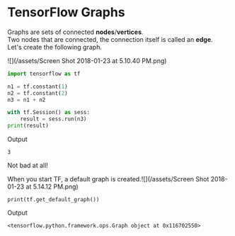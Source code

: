 # TensorFlow Graphs

Graphs are sets of connected **nodes**/**vertices**.  
Two nodes that are connected, the connection itself is called an **edge**.  
Let's create the following graph.

![](/assets/Screen Shot 2018-01-23 at 5.10.40 PM.png)

```py
import tensorflow as tf

n1 = tf.constant(1)
n2 = tf.constant(2)
n3 = n1 + n2

with tf.Session() as sess:
    result = sess.run(n3)
print(result)
```

Output

```
3
```

Not bad at all!

When you start TF, a default graph is created.![](/assets/Screen Shot 2018-01-23 at 5.14.12 PM.png)

```
print(tf.get_default_graph())
```

Output

```
<tensorflow.python.framework.ops.Graph object at 0x116702550>
```



